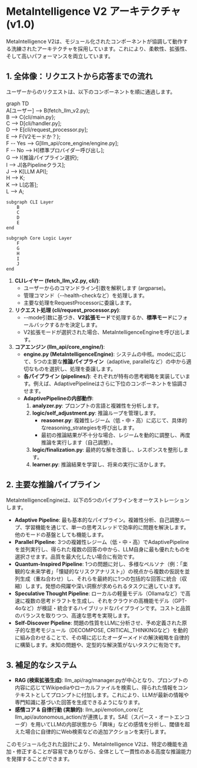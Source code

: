 # **MetaIntelligence V2 アーキテクチャ (v1.0)**

MetaIntelligence V2は、モジュール化されたコンポーネントが協調して動作する洗練されたアーキテクチャを採用しています。これにより、柔軟性、拡張性、そして高いパフォーマンスを両立しています。

## **1\. 全体像：リクエストから応答までの流れ**

ユーザーからのリクエストは、以下のコンポーネントを順に通過します。

graph TD  
    A\[ユーザー\] \--\> B(fetch\_llm\_v2.py);  
    B \--\> C{cli/main.py};  
    C \--\> D\[cli/handler.py\];  
    D \--\> E\[cli/request\_processor.py\];  
    E \--\> F{V2モードか？};  
    F \-- Yes \--\> G\[llm\_api/core\_engine/engine.py\];  
    F \-- No \--\> H\[標準プロバイダー呼び出し\];  
    G \--\> I{推論パイプライン選択};  
    I \--\> J\[各Pipelineクラス\];  
    J \--\> K\[LLM API\];  
    H \--\> K;  
    K \--\> L\[応答\];  
    L \--\> A;

    subgraph CLI Layer  
        B  
        C  
        D  
        E  
    end

    subgraph Core Logic Layer  
        F  
        G  
        H  
        I  
        J  
    end

1. **CLIレイヤー (fetch\_llm\_v2.py, cli/)**:  
   * ユーザーからのコマンドライン引数を解釈します (argparse)。  
   * 管理コマンド（--health-checkなど）を処理します。  
   * 主要な処理をRequestProcessorに委譲します。  
2. **リクエスト処理 (cli/request\_processor.py)**:  
   * \--mode引数に基づき、**V2拡張モード**で処理するか、**標準モード**にフォールバックするかを決定します。  
   * V2拡張モードが選択された場合、MetaIntelligenceEngineを呼び出します。  
3. **コアエンジン (llm\_api/core\_engine/)**:  
   * **engine.py (MetaIntelligenceEngine)**: システムの中核。modeに応じて、5つの主要な**推論パイプライン**（adaptive, parallelなど）の中から適切なものを選択し、処理を委譲します。  
   * **各パイプライン (pipelines/)**: それぞれが特有の思考戦略を実装しています。例えば、AdaptivePipelineはさらに下位のコンポーネントを協調させます。  
   * **AdaptivePipelineの内部動作**:  
     1. **analyzer.py**: プロンプトの言語と複雑性を分析します。  
     2. **logic/self\_adjustment.py**: 推論ループを管理します。  
        * **reasoner.py**: 複雑性レジーム（低・中・高）に応じて、具体的なreasoning\_strategiesを呼び出します。  
        * 最初の推論結果が不十分な場合、レジームを動的に調整し、再度推論を実行します（自己調整）。  
     3. **logic/finalization.py**: 最終的な解を改善し、レスポンスを整形します。  
     4. **learner.py**: 推論結果を学習し、将来の実行に活かします。

## **2\. 主要な推論パイプライン**

MetaIntelligenceEngineは、以下の5つのパイプラインをオーケストレーションします。

* **Adaptive Pipeline**: 最も基本的なパイプライン。複雑性分析、自己調整ループ、学習機能を通じて、単一の思考スレッドで効率的に問題を解決します。他のモードの基盤としても機能します。  
* **Parallel Pipeline**: 3つの複雑性レジーム（低・中・高）でAdaptivePipelineを並列実行し、得られた複数の回答の中から、LLM自身に最も優れたものを選択させます。品質を最大化したい場合に有効です。  
* **Quantum-Inspired Pipeline**: 1つの問題に対し、多様なペルソナ（例：「楽観的な未来学者」「懐疑的なリスクアナリスト」）の視点から複数の仮説を並列生成（重ね合わせ）し、それらを最終的に1つの包括的な回答に統合（収縮）します。発想の飛躍や深い洞察が求められるタスクに適しています。  
* **Speculative Thought Pipeline**: ローカルの軽量モデル（Ollamaなど）で高速に複数の思考ドラフトを生成し、それをクラウドの高機能モデル（GPT-4oなど）が検証・統合するハイブリッドなパイプラインです。コストと品質のバランスを取りつつ、高速な思考を実現します。  
* **Self-Discover Pipeline**: 問題の性質をLLMに分析させ、予め定義された原子的な思考モジュール（DECOMPOSE, CRITICAL\_THINKINGなど）を動的に組み合わせることで、その場に応じたオーダーメイドの解決戦略を自律的に構築します。未知の問題や、定型的な解決策がないタスクに有効です。

## **3\. 補足的なシステム**

* **RAG (検索拡張生成)**: llm\_api/rag/manager.pyが中心となり、プロンプトの内容に応じてWikipediaやローカルファイルを検索し、得られた情報をコンテキストとしてプロンプトに付加します。これにより、LLMが最新の情報や専門知識に基づいた回答を生成できるようになります。  
* **感情コア & 自律行動 (実験的)**: llm\_api/emotion\_core/とllm\_api/autonomous\_action/が連携します。SAE（スパース・オートエンコーダ）を用いてLLMの内部状態から「興味」などの感情を分析し、閾値を超えた場合に自律的にWeb検索などの追加アクションを実行します。

このモジュール化された設計により、MetaIntelligence V2は、特定の機能を追加・修正することが容易でありながら、全体として一貫性のある高度な推論能力を発揮することができます。